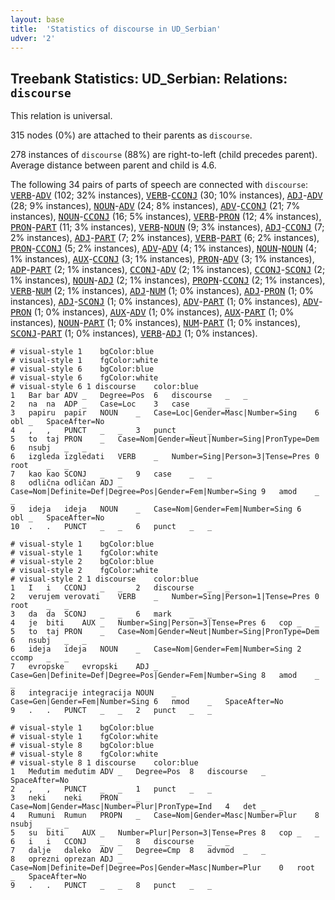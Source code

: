 ```yaml
---
layout: base
title:  'Statistics of discourse in UD_Serbian'
udver: '2'
---
```


## Treebank Statistics: UD_Serbian: Relations: `discourse`

This relation is universal.

315 nodes (0%) are attached to their parents as `discourse`.

278 instances of `discourse` (88%) are right-to-left (child precedes parent).
Average distance between parent and child is 4.6.

The following 34 pairs of parts of speech are connected with `discourse`: <tt><a href="sr-pos-VERB.html">VERB</a></tt>-<tt><a href="sr-pos-ADV.html">ADV</a></tt> (102; 32% instances), <tt><a href="sr-pos-VERB.html">VERB</a></tt>-<tt><a href="sr-pos-CCONJ.html">CCONJ</a></tt> (30; 10% instances), <tt><a href="sr-pos-ADJ.html">ADJ</a></tt>-<tt><a href="sr-pos-ADV.html">ADV</a></tt> (28; 9% instances), <tt><a href="sr-pos-NOUN.html">NOUN</a></tt>-<tt><a href="sr-pos-ADV.html">ADV</a></tt> (24; 8% instances), <tt><a href="sr-pos-ADV.html">ADV</a></tt>-<tt><a href="sr-pos-CCONJ.html">CCONJ</a></tt> (21; 7% instances), <tt><a href="sr-pos-NOUN.html">NOUN</a></tt>-<tt><a href="sr-pos-CCONJ.html">CCONJ</a></tt> (16; 5% instances), <tt><a href="sr-pos-VERB.html">VERB</a></tt>-<tt><a href="sr-pos-PRON.html">PRON</a></tt> (12; 4% instances), <tt><a href="sr-pos-PRON.html">PRON</a></tt>-<tt><a href="sr-pos-PART.html">PART</a></tt> (11; 3% instances), <tt><a href="sr-pos-VERB.html">VERB</a></tt>-<tt><a href="sr-pos-NOUN.html">NOUN</a></tt> (9; 3% instances), <tt><a href="sr-pos-ADJ.html">ADJ</a></tt>-<tt><a href="sr-pos-CCONJ.html">CCONJ</a></tt> (7; 2% instances), <tt><a href="sr-pos-ADJ.html">ADJ</a></tt>-<tt><a href="sr-pos-PART.html">PART</a></tt> (7; 2% instances), <tt><a href="sr-pos-VERB.html">VERB</a></tt>-<tt><a href="sr-pos-PART.html">PART</a></tt> (6; 2% instances), <tt><a href="sr-pos-PRON.html">PRON</a></tt>-<tt><a href="sr-pos-CCONJ.html">CCONJ</a></tt> (5; 2% instances), <tt><a href="sr-pos-ADV.html">ADV</a></tt>-<tt><a href="sr-pos-ADV.html">ADV</a></tt> (4; 1% instances), <tt><a href="sr-pos-NOUN.html">NOUN</a></tt>-<tt><a href="sr-pos-NOUN.html">NOUN</a></tt> (4; 1% instances), <tt><a href="sr-pos-AUX.html">AUX</a></tt>-<tt><a href="sr-pos-CCONJ.html">CCONJ</a></tt> (3; 1% instances), <tt><a href="sr-pos-PRON.html">PRON</a></tt>-<tt><a href="sr-pos-ADV.html">ADV</a></tt> (3; 1% instances), <tt><a href="sr-pos-ADP.html">ADP</a></tt>-<tt><a href="sr-pos-PART.html">PART</a></tt> (2; 1% instances), <tt><a href="sr-pos-CCONJ.html">CCONJ</a></tt>-<tt><a href="sr-pos-ADV.html">ADV</a></tt> (2; 1% instances), <tt><a href="sr-pos-CCONJ.html">CCONJ</a></tt>-<tt><a href="sr-pos-SCONJ.html">SCONJ</a></tt> (2; 1% instances), <tt><a href="sr-pos-NOUN.html">NOUN</a></tt>-<tt><a href="sr-pos-ADJ.html">ADJ</a></tt> (2; 1% instances), <tt><a href="sr-pos-PROPN.html">PROPN</a></tt>-<tt><a href="sr-pos-CCONJ.html">CCONJ</a></tt> (2; 1% instances), <tt><a href="sr-pos-VERB.html">VERB</a></tt>-<tt><a href="sr-pos-NUM.html">NUM</a></tt> (2; 1% instances), <tt><a href="sr-pos-ADJ.html">ADJ</a></tt>-<tt><a href="sr-pos-NUM.html">NUM</a></tt> (1; 0% instances), <tt><a href="sr-pos-ADJ.html">ADJ</a></tt>-<tt><a href="sr-pos-PRON.html">PRON</a></tt> (1; 0% instances), <tt><a href="sr-pos-ADJ.html">ADJ</a></tt>-<tt><a href="sr-pos-SCONJ.html">SCONJ</a></tt> (1; 0% instances), <tt><a href="sr-pos-ADV.html">ADV</a></tt>-<tt><a href="sr-pos-PART.html">PART</a></tt> (1; 0% instances), <tt><a href="sr-pos-ADV.html">ADV</a></tt>-<tt><a href="sr-pos-PRON.html">PRON</a></tt> (1; 0% instances), <tt><a href="sr-pos-AUX.html">AUX</a></tt>-<tt><a href="sr-pos-ADV.html">ADV</a></tt> (1; 0% instances), <tt><a href="sr-pos-AUX.html">AUX</a></tt>-<tt><a href="sr-pos-PART.html">PART</a></tt> (1; 0% instances), <tt><a href="sr-pos-NOUN.html">NOUN</a></tt>-<tt><a href="sr-pos-PART.html">PART</a></tt> (1; 0% instances), <tt><a href="sr-pos-NUM.html">NUM</a></tt>-<tt><a href="sr-pos-PART.html">PART</a></tt> (1; 0% instances), <tt><a href="sr-pos-SCONJ.html">SCONJ</a></tt>-<tt><a href="sr-pos-PART.html">PART</a></tt> (1; 0% instances), <tt><a href="sr-pos-VERB.html">VERB</a></tt>-<tt><a href="sr-pos-ADJ.html">ADJ</a></tt> (1; 0% instances).


~~~ conllu
# visual-style 1	bgColor:blue
# visual-style 1	fgColor:white
# visual-style 6	bgColor:blue
# visual-style 6	fgColor:white
# visual-style 6 1 discourse	color:blue
1	Bar	bar	ADV	_	Degree=Pos	6	discourse	_	_
2	na	na	ADP	_	Case=Loc	3	case	_	_
3	papiru	papir	NOUN	_	Case=Loc|Gender=Masc|Number=Sing	6	obl	_	SpaceAfter=No
4	,	,	PUNCT	_	_	3	punct	_	_
5	to	taj	PRON	_	Case=Nom|Gender=Neut|Number=Sing|PronType=Dem	6	nsubj	_	_
6	izgleda	izgledati	VERB	_	Number=Sing|Person=3|Tense=Pres	0	root	_	_
7	kao	kao	SCONJ	_	_	9	case	_	_
8	odlična	odličan	ADJ	_	Case=Nom|Definite=Def|Degree=Pos|Gender=Fem|Number=Sing	9	amod	_	_
9	ideja	ideja	NOUN	_	Case=Nom|Gender=Fem|Number=Sing	6	obl	_	SpaceAfter=No
10	.	.	PUNCT	_	_	6	punct	_	_

~~~


~~~ conllu
# visual-style 1	bgColor:blue
# visual-style 1	fgColor:white
# visual-style 2	bgColor:blue
# visual-style 2	fgColor:white
# visual-style 2 1 discourse	color:blue
1	I	i	CCONJ	_	_	2	discourse	_	_
2	verujem	verovati	VERB	_	Number=Sing|Person=1|Tense=Pres	0	root	_	_
3	da	da	SCONJ	_	_	6	mark	_	_
4	je	biti	AUX	_	Number=Sing|Person=3|Tense=Pres	6	cop	_	_
5	to	taj	PRON	_	Case=Nom|Gender=Neut|Number=Sing|PronType=Dem	6	nsubj	_	_
6	ideja	ideja	NOUN	_	Case=Nom|Gender=Fem|Number=Sing	2	ccomp	_	_
7	evropske	evropski	ADJ	_	Case=Gen|Definite=Def|Degree=Pos|Gender=Fem|Number=Sing	8	amod	_	_
8	integracije	integracija	NOUN	_	Case=Gen|Gender=Fem|Number=Sing	6	nmod	_	SpaceAfter=No
9	.	.	PUNCT	_	_	2	punct	_	_

~~~


~~~ conllu
# visual-style 1	bgColor:blue
# visual-style 1	fgColor:white
# visual-style 8	bgColor:blue
# visual-style 8	fgColor:white
# visual-style 8 1 discourse	color:blue
1	Međutim	međutim	ADV	_	Degree=Pos	8	discourse	_	SpaceAfter=No
2	,	,	PUNCT	_	_	1	punct	_	_
3	neki	neki	PRON	_	Case=Nom|Gender=Masc|Number=Plur|PronType=Ind	4	det	_	_
4	Rumuni	Rumun	PROPN	_	Case=Nom|Gender=Masc|Number=Plur	8	nsubj	_	_
5	su	biti	AUX	_	Number=Plur|Person=3|Tense=Pres	8	cop	_	_
6	i	i	CCONJ	_	_	8	discourse	_	_
7	dalje	daleko	ADV	_	Degree=Cmp	8	advmod	_	_
8	oprezni	oprezan	ADJ	_	Case=Nom|Definite=Def|Degree=Pos|Gender=Masc|Number=Plur	0	root	_	SpaceAfter=No
9	.	.	PUNCT	_	_	8	punct	_	_

~~~


